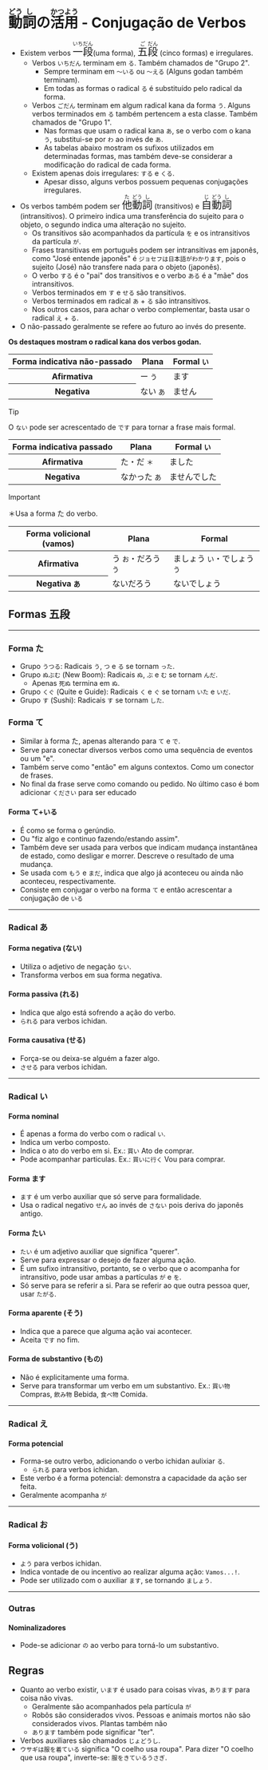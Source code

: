 # <ruby>動<rt>どう</rt>詞<rt>し</rt></ruby>の<ruby>活<rt>かつ</rt>用<rt>よう</rt></ruby> - Conjugação de Verbos

-   Existem verbos <font size="5"><code><ruby>一<rt>いち</rt>段<rt>だん</rt></ruby></code></font>(uma forma), <font size="5"><code><ruby>五<rt>ご</rt>段<rt>だん</rt></ruby></code></font> (cinco formas) e irregulares.
    -   Verbos `いちだん` terminam em `る`. Também chamados de "Grupo 2".
        -   Sempre terminam em `～いる` ou `～える` (Alguns godan também terminam).
        -   Em todas as formas o radical `る` é substituído pelo radical da forma.
    -   Verbos `ごだん` terminam em algum radical kana da forma `う`. Alguns verbos terminados em `る` também pertencem a esta classe. Também chamados de "Grupo 1".
        -   Nas formas que usam o radical kana `あ`, se o verbo com o kana `う`, substitui-se por `わ` ao invés de `あ`.
        -   As tabelas abaixo mostram os sufixos utilizados em determinadas formas, mas também deve-se considerar a modificação do radical de cada forma.
    -   Existem apenas dois irregulares: `する` e `くる`.
        -   Apesar disso, alguns verbos possuem pequenas conjugações irregulares.
-   Os verbos também podem ser <font size="5"><code><ruby>他<rt>た</rt>動<rt>どう</rt>詞<rt>し</rt></ruby></code></font> (transitivos) e <font size="5"><code><ruby>自<rt>じ</rt>動<rt>どう</rt>詞<rt>し</rt></ruby></code></font> (intransitivos). O primeiro indica uma transferência do sujeito para o objeto, o segundo indica uma alteração no sujeito.
    -   Os transitivos são acompanhados da partícula `を` e os intransitivos da partícula `が`.
    -   Frases transitivas em português podem ser intransitivas em japonês, como "José entende japonês" é `ジョセフは日本語がわかります`, pois o sujeito (José) não transfere nada para o objeto (japonês).
    -   O verbo `する` é o "pai" dos transitivos e o verbo `ある` é a "mãe" dos intransitivos.
    -   Verbos terminados em `す` e `せる` são transitivos.
    -   Verbos terminados em radical `あ` + `る` são intransitivos.
    -   Nos outros casos, para achar o verbo complementar, basta usar o radical `え` + `る`.
-   O não-passado geralmente se refere ao futuro ao invés do presente.

**Os destaques mostram o radical kana dos verbos godan.**

<table>
    <thead>
        <tr>
            <th>Forma indicativa não-passado</th>
            <th>Plana</th>
            <th>Formal <code>い</code></th>
        </tr>
    </thead>
    <tr>
        <th>Afirmativa</th>
        <td>ー <code>う</code></td>
        <td>ます</td>
    </tr>
        <tr>
        <th>Negativa</th>
        <td>ない <code>あ</code></td>
        <td>ません</td>

</table>

> [!TIP]
> O <code>ない</code> pode ser acrescentado de <code>です</code> para tornar a frase mais formal.

<table>
    <thead>
        <tr>
            <th>Forma indicativa passado</th>
            <th>Plana</th>
            <th>Formal <code>い</code></th>
        </tr>
    </thead>
    <tr>
        <th>Afirmativa</th>
        <td>た・だ <code>＊</code></td>
        <td>ました</td>
    </tr>
    <tr>
        <th>Negativa</th>
        <td>なかった <code>あ</code></td>
        <td>ませんでした</td>
    </tr>
</table>

> [!IMPORTANT]
> ＊Usa a forma た do verbo.

<table>
    <thead>
        <tr>
            <th>Forma volicional (vamos)</th>
            <th>Plana</th>
            <th>Formal</th>
        </tr>
    </thead>
    <tr>
        <th>Afirmativa</th>
        <td>う <code>お</code>・だろう <code>う</code></td>
        <td>ましょう <code>い</code>・でしょう <code>う</code></td>
    </tr>
        <tr>
        <th>Negativa <code>あ</code></th>
        <td>ないだろう</td>
        <td>ないでしょう</td>
    </tr>
</table>

## Formas 五段

---

### Forma た

-   Grupo `うつる`: Radicais `う`, `つ` e `る` se tornam `った`.
-   Grupo `ぬぶむ` (New Boom): Radicais `ぬ`, `ぶ` e `む` se tornam `んだ`.
    -   Apenas `死ぬ` termina em `ぬ`.
-   Grupo `くぐ` (Quite e Guide): Radicais `く` e `ぐ` se tornam `いた` e `いだ`.
-   Grupo `す` (Sushi): Radicais `す` se tornam `した`.

### Forma て

-   Similar à forma た, apenas alterando para `て` e `で`.
-   Serve para conectar diversos verbos como uma sequência de eventos ou um "e".
-   Também serve como "então" em alguns contextos. Como um conector de frases.
-   No final da frase serve como comando ou pedido. No último caso é bom adicionar `ください` para ser educado

#### Forma て+いる

-   É como se forma o gerúndio.
-   Ou "fiz algo e continuo fazendo/estando assim".
-   Também deve ser usada para verbos que indicam mudança instantânea de estado, como desligar e morrer. Descreve o resultado de uma mudança.
-   Se usada com `もう` e `まだ`, indica que algo já aconteceu ou ainda não aconteceu, respectivamente.
-   Consiste em conjugar o verbo na forma `て` e então acrescentar a conjugação de `いる`

---

### Radical あ

#### Forma negativa (ない)

-   Utiliza o adjetivo de negação `ない`.
-   Transforma verbos em sua forma negativa.

#### Forma passiva (れる)

-   Indica que algo está sofrendo a ação do verbo.
-   `られる` para verbos ichidan.

#### Forma causativa (せる)

-   Força-se ou deixa-se alguém a fazer algo.
-   `させる` para verbos ichidan.

---

### Radical い

#### Forma nominal

-   É apenas a forma do verbo com o radical `い`.
-   Indica um verbo composto.
-   Indica o ato do verbo em si. Ex.: `買い` Ato de comprar.
-   Pode acompanhar particulas. Ex.: `買いに行く` Vou para comprar.

#### Forma ます

-   `ます` é um verbo auxiliar que só serve para formalidade.
-   Usa o radical negativo `せん` ao invés de `さない` pois deriva do japonês antigo.

#### Forma たい

-   `たい` é um adjetivo auxiliar que significa "querer".
-   Serve para expressar o desejo de fazer alguma ação.
-   É um sufixo intransitivo, portanto, se o verbo que o acompanha for intransitivo, pode usar ambas a partículas `が` e `を`.
-   Só serve para se referir a si. Para se referir ao que outra pessoa quer, usar `たがる`.

#### Forma aparente (そう)

-   Indica que a parece que alguma ação vai acontecer.
-   Aceita `です` no fim.

#### Forma de substantivo (もの)

-   Não é explicitamente uma forma.
-   Serve para transformar um verbo em um substantivo. Ex.: `買い物` Compras, `飲み物` Bebida, `食べ物` Comida.

---

### Radical え

#### Forma potencial

-   Forma-se outro verbo, adicionando o verbo ichidan aulixiar `る`.
    -   `られる` para verbos ichidan.
-   Este verbo é a forma potencial: demonstra a capacidade da ação ser feita.
-   Geralmente acompanha `が`

---

### Radical お

#### Forma volicional (う)

-   `よう` para verbos ichidan.
-   Indica vontade de ou incentivo ao realizar alguma ação: `Vamos...!`.
-   Pode ser utilizado com o auxiliar `ます`, se tornando `ましょう`.

---

### Outras

#### Nominalizadores

-   Pode-se adicionar `の` ao verbo para torná-lo um substantivo.

## Regras

-   Quanto ao verbo existir, `います` é usado para coisas vivas, `あります` para coisa não vivas.
    -   Geralmente são acompanhados pela partícula `が`
    -   Robôs são considerados vivos. Pessoas e animais mortos não são considerados vivos. Plantas também não
    -   `あります` também pode significar "ter".
-   Verbos auxiliares são chamados `じょどうし`.
-   `ウサギは服を着ている` significa "O coelho usa roupa". Para dizer "O coelho que usa roupa", inverte-se: `服をきているうさぎ`.
